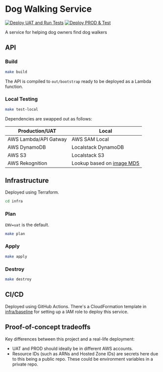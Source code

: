 # Dog Walking Service
[![Deploy UAT and Run Tests](https://github.com/rhargreaves/dog-walking/actions/workflows/deploy-uat.yaml/badge.svg)](https://github.com/rhargreaves/dog-walking/actions/workflows/deploy-uat.yaml)
[![Deploy PROD & Test](https://github.com/rhargreaves/dog-walking/actions/workflows/deploy-prod.yaml/badge.svg)](https://github.com/rhargreaves/dog-walking/actions/workflows/deploy-prod.yaml)

A service for helping dog owners find dog walkers

## API

### Build

```sh
make build
```

The API is compiled to `out/bootstrap` ready to be deployed as a Lambda function.

### Local Testing

```sh
make test-local
```

Dependencies are swapped out as follows:

| Production/UAT | Local |
|----------------|-------|
| AWS Lambda/API Gatway | AWS SAM Local |
| AWS DynamoDB   | Localstack DynamoDB |
| AWS S3   | Localstack S3 |
| AWS Rekognition   | Lookup based on [image MD5](api/internal/rekognition_stub/hashes.go) |

## Infrastructure

Deployed using Terraform.


```sh
cd infra
```

### Plan

`ENV=uat` is the default.

```sh
make plan
```

### Apply

```sh
make apply
```

### Destroy

```sh
make destroy
```

## CI/CD

Deployed using GitHub Actions. There's a CloudFormation template in [infra/baseline](infra/baseline) for setting up a IAM role to deploy this service.

## Proof-of-concept tradeoffs

Key differences between this project and a real-life deployment:

* UAT and PROD should ideally be in different AWS accounts.
* Resource IDs (such as ARNs and Hosted Zone IDs) are secrets here due to this being a public repo. These could be environment variables in a private repo.
